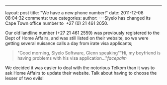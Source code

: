 

---
layout: post
title: "We have a new phone number!"
date: 2011-12-08 08:04:32
comments: true
categories:
author: 
---Siyelo has changed its Cape Town office number to  +27 (0) 21 461 2050.

Our old landline number (+27 21 461 2559) was previously registered to the Dept of Home Affairs, and was still listed on their website, so we were getting several nuisance calls a day from irate visa applicants;

> "Good morning, Siyelo Software, Glenn speaking""Hi, my boyfriend is having problems with his visa application..."*facepalm*


We decided it was easier to deal with the notorious Telkom than it was to ask Home Affairs to update their website. Talk about having to choose the lesser of two evils!